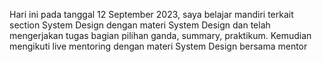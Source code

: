 Hari ini pada tanggal 12 September 2023, saya belajar mandiri terkait section System Design dengan materi System Design dan telah mengerjakan tugas bagian pilihan ganda, summary, praktikum.
Kemudian mengikuti live mentoring dengan materi System Design bersama mentor